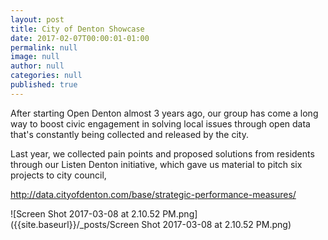 ```yaml
---
layout: post
title: City of Denton Showcase
date: 2017-02-07T00:00:01-01:00
permalink: null
image: null
author: null
categories: null
published: true
---
```


After starting Open Denton almost 3 years ago, our group has come a long way to boost civic engagement in solving local issues through open data that's constantly being collected and released by the city.

Last year, we collected pain points and proposed solutions from residents through our Listen Denton initiative, which gave us material to pitch six projects to city council, 

http://data.cityofdenton.com/base/strategic-performance-measures/

![Screen Shot 2017-03-08 at 2.10.52 PM.png]({{site.baseurl}}/_posts/Screen Shot 2017-03-08 at 2.10.52 PM.png)

